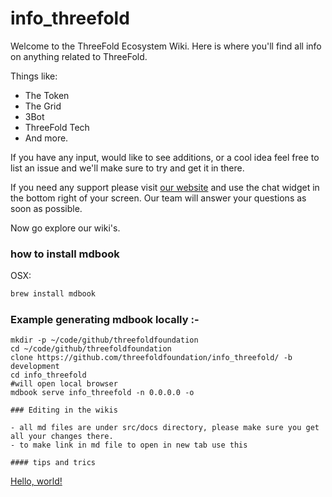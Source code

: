 # info_threefold

Welcome to the ThreeFold Ecosystem Wiki.
Here is where you'll find all info on anything related to ThreeFold.

Things like:
- The Token
- The Grid
- 3Bot
- ThreeFold Tech
- And more.

If you have any input, would like to see additions, or a cool idea feel free to list an issue and we'll make sure to try and get it in there.

If you need any support please visit [our website](https://www.threefold.io) and use the chat widget in the bottom right of your screen.
Our team will answer your questions as soon as possible.

Now go explore our wiki's.

### how to install mdbook

OSX:

```bash
brew install mdbook
```

### Example generating mdbook locally :-

```
mkdir -p ~/code/github/threefoldfoundation
cd ~/code/github/threefoldfoundation
clone https://github.com/threefoldfoundation/info_threefold/ -b development
cd info_threefold
#will open local browser
mdbook serve info_threefold -n 0.0.0.0 -o

### Editing in the wikis

- all md files are under src/docs directory, please make sure you get all your changes there.
- to make link in md file to open in new tab use this 

#### tips and trics

```
<a href="http://example.com/" target="_blank">Hello, world!</a>
```

